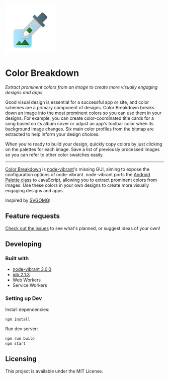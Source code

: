 <img src="public/img/logo/logo.png" height="160" width="160">

# Color Breakdown

*Extract prominent colors from an image to create more visually engaging designs and apps.*

Good visual design is essential for a successful app or site, and color schemes are a primary component of designs. Color Breakdown breaks down an image into the most prominent colors so you can use them in your designs. For example, you can create color-coordinated title cards for a song based on its album cover or adjust an app's toolbar color when its background image changes. Six main color profiles from the bitmap are extracted to help inform your design choices.

When you're ready to build your design, quickly copy colors by just clicking on the palettes for each image. Save a list of previously processed images so you can refer to other color swatches easily.

---

[Color Breakdown](https://notwoods.github.io/color-breakdown) is [node-vibrant](https://github.com/akfish/node-vibrant)'s missing GUI, aiming to expose the configuration options of node-vibrant. node-vibrant ports the [Android Palette class](https://developer.android.com/training/material/palette-colors.html) to JavaScript, allowing you to extract prominent colors from images. Use these colors in your own designs to create more visually engaging designs and apps.

Inspired by [SVGOMG](https://jakearchibald.github.io/svgomg/)!

## Feature requests

[Check out the issues](https://github.com/NotWoods/color-breakdown/issues) to see what's planned, or suggest ideas of your own!

## Developing

### Built with
- [node-vibrant 3.0.0](https://github.com/akfish/node-vibrant)
- [idb 2.1.3](https://github.com/jakearchibald/idb)
- Web Workers
- Service Workers

### Setting up Dev
Install dependencies:

```shell
npm install
```

Run dev server:

```shell
npm run build
npm start
```

## Licensing
This project is available under the MIT License.
